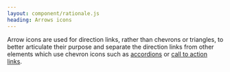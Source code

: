 ```yaml
---
layout: component/rationale.js
heading: Arrows icons
---
```


Arrow icons are used for direction links, rather than chevrons or triangles, to better articulate their purpose and separate the direction links from other elements which use chevron icons such as [accordions](/components/accordion/) or [call to action links](/components/cta-link/).
